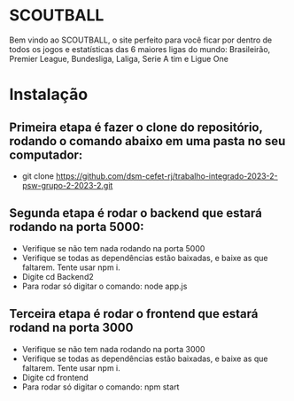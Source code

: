 # SCOUTBALL

Bem vindo ao SCOUTBALL, o site perfeito para você ficar por dentro de todos os jogos e estatísticas das 6 maiores ligas do mundo: Brasileirão, Premier League, Bundesliga, Laliga, Serie A tim e Ligue One

# Instalação

## Primeira etapa é fazer o clone do repositório, rodando o comando abaixo em uma pasta no seu computador:
  - git clone https://github.com/dsm-cefet-rj/trabalho-integrado-2023-2-psw-grupo-2-2023-2.git
## Segunda etapa é rodar o backend que estará rodando na porta 5000:
  - Verifique se não tem nada rodando na porta 5000
  - Verifique se todas as dependências estão baixadas, e baixe as que faltarem. Tente usar npm i.
  - Digite cd Backend2
  - Para rodar só digitar o comando: node app.js
## Terceira etapa é rodar o frontend que estará rodand na porta 3000
  - Verifique se não tem nada rodando na porta 3000
  - Verifique se todas as dependências estão baixadas, e baixe as que faltarem. Tente usar npm i.
  - Digite cd frontend
  - Para rodar só digitar o comando: npm start


